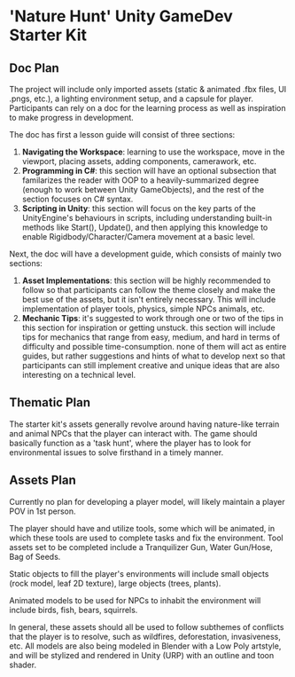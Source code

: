 # 'Nature Hunt' Unity GameDev Starter Kit
## Doc Plan
The project will include only imported assets (static & animated .fbx files, UI .pngs, etc.), a lighting environment setup, and a capsule for player.
Participants can rely on a doc for the learning process as well as inspiration to make progress in development.

The doc has first a lesson guide will consist of three sections: 

1. **Navigating the Workspace**: learning to use the workspace, move in the viewport, placing assets, adding components, camerawork, etc.
2. **Programming in C#**: this section will have an optional subsection that familarizes the reader with OOP to a heavily-summarized degree (enough to work between Unity GameObjects), and the rest of the section focuses on C# syntax.
3. **Scripting in Unity**: this section will focus on the key parts of the UnityEngine's behaviours in scripts, including understanding built-in methods like Start(), Update(), and then applying this knowledge to enable Rigidbody/Character/Camera movement at a basic level.

Next, the doc will have a development guide, which consists of mainly two sections:

1. **Asset Implementations**: this section will be highly recommended to follow so that participants can follow the theme closely and make the best use of the assets, but it isn't entirely necessary. This will include implementation of player tools, physics, simple NPCs animals, etc.
2. **Mechanic Tips**: it's suggested to work through one or two of the tips in this section for inspiration or getting unstuck. this section will include tips for mechanics that range from easy, medium, and hard in terms of difficulty and possible time-consumption. none of them will act as entire guides, but rather suggestions and hints of what to develop next so that participants can still implement creative and unique ideas that are also interesting on a technical level.

## Thematic Plan
The starter kit's assets generally revolve around having nature-like terrain and animal NPCs that the player can interact with. The game should basically function as a 'task hunt', where the player has to look for environmental issues to solve firsthand in a timely manner.

## Assets Plan
Currently no plan for developing a player model, will likely maintain a player POV in 1st person.

The player should have and utilize tools, some which will be animated, in which these tools are used to complete tasks and fix the environment.
Tool assets set to be completed include a Tranquilizer Gun, Water Gun/Hose, Bag of Seeds.

Static objects to fill the player's environments will include small objects (rock model, leaf 2D texture), large objects (trees, plants).

Animated models to be used for NPCs to inhabit the environment will include birds, fish, bears, squirrels.

In general, these assets should all be used to follow subthemes of conflicts that the player is to resolve, such as wildfires, deforestation, invasiveness, etc.
All models are also being modeled in Blender with a Low Poly artstyle, and will be stylized and rendered in Unity (URP) with an outline and toon shader.
